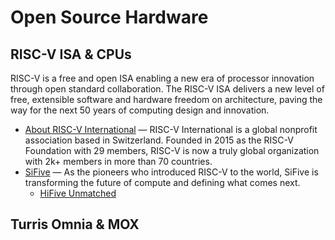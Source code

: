 # Open Source Hardware

## RISC-V ISA & CPUs
RISC-V is a free and open ISA enabling a new era of processor innovation through open standard collaboration. The RISC-V ISA delivers a new level of free, extensible software and hardware freedom on architecture, paving the way for the next 50 years of computing design and innovation.

- [About RISC-V International](https://riscv.org/about/) — RISC-V International is a global nonprofit association based in Switzerland. Founded in 2015 as the RISC-V Foundation with 29 members, RISC-V is now a truly global organization with 2k+ members in more than 70 countries.
- [SiFive](https://www.sifive.com/) — As the pioneers who introduced RISC-V to the world, SiFive is transforming the future of compute and defining what comes next.
    - [HiFive Unmatched](https://www.sifive.com/boards/hifive-unmatched)

## Turris Omnia & MOX

## 
